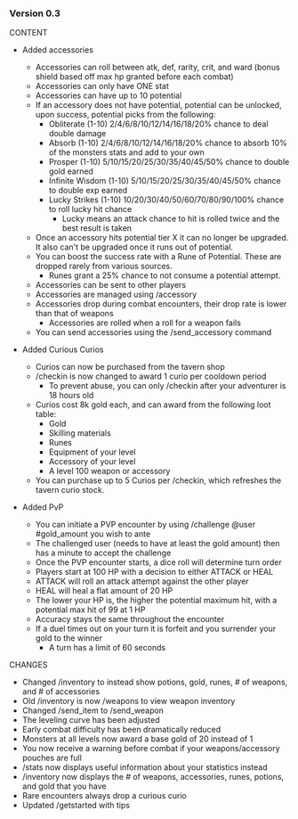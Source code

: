 ### Version 0.3
CONTENT
- Added accessories
    - Accessories can roll between atk, def, rarity, crit, and ward (bonus shield based off max hp granted before each combat)
    - Accessories can only have ONE stat
    - Accessories can have up to 10 potential
    - If an accessory does not have potential, potential can be unlocked, upon success, potential picks from the following:
        - Obliterate (1-10) 2/4/6/8/10/12/14/16/18/20% chance to deal double damage
        - Absorb (1-10) 2/4/6/8/10/12/14/16/18/20% chance to absorb 10% of the monsters stats and add to your own
        - Prosper (1-10) 5/10/15/20/25/30/35/40/45/50% chance to double gold earned
        - Infinite Wisdom (1-10) 5/10/15/20/25/30/35/40/45/50% chance to double exp earned
        - Lucky Strikes (1-10) 10/20/30/40/50/60/70/80/90/100% chance to roll lucky hit chance
            - Lucky means an attack chance to hit is rolled twice and the best result is taken
    - Once an accessory hits potential tier X it can no longer be upgraded. It also can't be upgraded once it runs out of potential.
    - You can boost the success rate with a Rune of Potential. These are dropped rarely from various sources.
        - Runes grant a 25% chance to not consume a potential attempt. 
    - Accessories can be sent to other players
    - Accessories are managed using /accessory
    - Accessories drop during combat encounters, their drop rate is lower than that of weapons
        - Accessories are rolled when a roll for a weapon fails
    - You can send accessories using the /send_accessory command

- Added Curious Curios
    - Curios can now be purchased from the tavern shop
    - /checkin is now changed to award 1 curio per cooldown period
        - To prevent abuse, you can only /checkin after your adventurer is 18 hours old
    - Curios cost 8k gold each, and can award from the following loot table:
        - Gold
        - Skilling materials
        - Runes
        - Equipment of your level
        - Accessory of your level
        - A level 100 weapon or accessory
    - You can purchase up to 5 Curios per /checkin, which refreshes the tavern curio stock.

- Added PvP
    - You can initiate a PVP encounter by using /challenge @user #gold_amount you wish to ante
    - The challenged user (needs to have at least the gold amount) then has a minute to accept the challenge
    - Once the PVP encounter starts, a dice roll will determine turn order
    - Players start at 100 HP with a decision to either ATTACK or HEAL
    - ATTACK will roll an attack attempt against the other player
    - HEAL will heal a flat amount of 20 HP
    - The lower your HP is, the higher the potential maximum hit, with a potential max hit of 99 at 1 HP
    - Accuracy stays the same throughout the encounter
    - If a duel times out on your turn it is forfeit and you surrender your gold to the winner
        - A turn has a limit of 60 seconds


    
CHANGES
- Changed /inventory to instead show potions, gold, runes, # of weapons, and # of accessories
- Old /inventory is now /weapons to view weapon inventory
- Changed /send_item to /send_weapon
- The leveling curve has been adjusted
- Early combat difficulty has been dramatically reduced
- Monsters at all levels now award a base gold of 20 instead of 1
- You now receive a warning before combat if your weapons/accessory pouches are full
- /stats now displays useful information about your statistics instead
- /inventory now displays the # of weapons, accessories, runes, potions, and gold that you have
- Rare encounters always drop a curious curio
- Updated /getstarted with tips